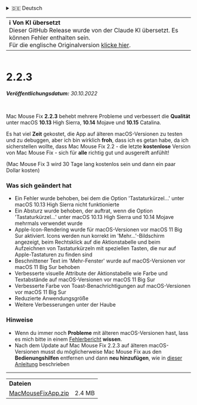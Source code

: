<details>
<summary>🇩🇪 Deutsch</summary>

[🇬🇧 English (GitHub)](https://github.com/noah-nuebling/mac-mouse-fix/releases/tag/2.2.3)\
[🇦🇩 Català](https://redirect.macmousefix.com/?target=mmf-release&tag=2.2.3&locale=ca)\
**🇩🇪 Deutsch**\
[🇪🇸 Español](https://redirect.macmousefix.com/?target=mmf-release&tag=2.2.3&locale=es)\
[🇫🇷 Français](https://redirect.macmousefix.com/?target=mmf-release&tag=2.2.3&locale=fr)\
[🇮🇩 Indonesia](https://redirect.macmousefix.com/?target=mmf-release&tag=2.2.3&locale=id)\
[🇮🇹 Italiano](https://redirect.macmousefix.com/?target=mmf-release&tag=2.2.3&locale=it)\
[🇭🇺 Magyar](https://redirect.macmousefix.com/?target=mmf-release&tag=2.2.3&locale=hu)\
[🇳🇱 Nederlands](https://redirect.macmousefix.com/?target=mmf-release&tag=2.2.3&locale=nl)\
[🇵🇱 Polski](https://redirect.macmousefix.com/?target=mmf-release&tag=2.2.3&locale=pl)\
[🇧🇷 Português (Brasil)](https://redirect.macmousefix.com/?target=mmf-release&tag=2.2.3&locale=pt-BR)\
[🇵🇹 Português (Portugal)](https://redirect.macmousefix.com/?target=mmf-release&tag=2.2.3&locale=pt-PT)\
[🇷🇴 Română](https://redirect.macmousefix.com/?target=mmf-release&tag=2.2.3&locale=ro)\
[🇸🇪 Svenska](https://redirect.macmousefix.com/?target=mmf-release&tag=2.2.3&locale=sv)\
[🇻🇳 Tiếng Việt](https://redirect.macmousefix.com/?target=mmf-release&tag=2.2.3&locale=vi)\
[🇹🇷 Türkçe](https://redirect.macmousefix.com/?target=mmf-release&tag=2.2.3&locale=tr)\
[🇨🇿 Čeština](https://redirect.macmousefix.com/?target=mmf-release&tag=2.2.3&locale=cs)\
[🇬🇷 Ελληνικά](https://redirect.macmousefix.com/?target=mmf-release&tag=2.2.3&locale=el)\
[🇷🇺 Русский](https://redirect.macmousefix.com/?target=mmf-release&tag=2.2.3&locale=ru)\
[🇺🇦 Українська](https://redirect.macmousefix.com/?target=mmf-release&tag=2.2.3&locale=uk)\
[🇮🇱 עברית](https://redirect.macmousefix.com/?target=mmf-release&tag=2.2.3&locale=he)\
[🇸🇦 العربية](https://redirect.macmousefix.com/?target=mmf-release&tag=2.2.3&locale=ar)\
[🇮🇳 हिन्दी](https://redirect.macmousefix.com/?target=mmf-release&tag=2.2.3&locale=hi)\
[🇹🇭 ไทย](https://redirect.macmousefix.com/?target=mmf-release&tag=2.2.3&locale=th)\
[🇨🇳 中文 (简体)](https://redirect.macmousefix.com/?target=mmf-release&tag=2.2.3&locale=zh-Hans)\
[🇨🇳 中文 (繁體)](https://redirect.macmousefix.com/?target=mmf-release&tag=2.2.3&locale=zh-Hant)\
[🇭🇰 中文（香港)](https://redirect.macmousefix.com/?target=mmf-release&tag=2.2.3&locale=zh-HK)\
[🇯🇵 日本語](https://redirect.macmousefix.com/?target=mmf-release&tag=2.2.3&locale=ja)\
[🇰🇷 한국어](https://redirect.macmousefix.com/?target=mmf-release&tag=2.2.3&locale=ko)\
[Help translate Mac Mouse Fix to different languages!](https://github.com/noah-nuebling/mac-mouse-fix/discussions/731)
</details>
<table align=><td>
<b>ℹ️ Von KI übersetzt</b><br>
Dieser GitHub Release wurde von der Claude KI übersetzt. Es können Fehler enthalten sein.<br>
Für die englische Originalversion <a href="https://github.com/noah-nuebling/mac-mouse-fix/releases/tag/2.2.3">klicke hier</a>.
</td></table>

<table></table>

# 2.2.3
***Veröffentlichungsdatum:** 30.10.2022*

<br>

Mac Mouse Fix **2.2.3** behebt mehrere Probleme und verbessert die **Qualität** unter macOS **10.13** High Sierra, **10.14** Mojave und **10.15** Catalina.

Es hat viel **Zeit** gekostet, die App auf älteren macOS-Versionen zu testen und zu debuggen, aber ich bin wirklich **froh**, dass ich es getan habe, da ich sicherstellen wollte, dass Mac Mouse Fix 2.2 - die letzte **kostenlose** Version von Mac Mouse Fix - sich für **alle** richtig gut und ausgereift anfühlt!

(Mac Mouse Fix 3 wird 30 Tage lang kostenlos sein und dann ein paar Dollar kosten)

### Was sich geändert hat

- Ein Fehler wurde behoben, bei dem die Option 'Tastaturkürzel...' unter macOS 10.13 High Sierra nicht funktionierte
- Ein Absturz wurde behoben, der auftrat, wenn die Option 'Tastaturkürzel...' unter macOS 10.13 High Sierra und 10.14 Mojave mehrmals verwendet wurde
- Apple-Icon-Rendering wurde für macOS-Versionen vor macOS 11 Big Sur aktiviert. Icons werden nun korrekt im 'Mehr...'-Bildschirm angezeigt, beim Rechtsklick auf die Aktionstabelle und beim Aufzeichnen von Tastaturkürzeln mit speziellen Tasten, die nur auf Apple-Tastaturen zu finden sind
- Beschnittener Text im 'Mehr-Fenster' wurde auf macOS-Versionen vor macOS 11 Big Sur behoben
- Verbesserte visuelle Attribute der Aktionstabelle wie Farbe und Textabstände auf macOS-Versionen vor macOS 11 Big Sur
- Verbesserte Farbe von Toast-Benachrichtigungen auf macOS-Versionen vor macOS 11 Big Sur
- Reduzierte Anwendungsgröße
- Weitere Verbesserungen unter der Haube

### Hinweise

- Wenn du immer noch **Probleme** mit älteren macOS-Versionen hast, lass es mich bitte in einem [Fehlerbericht](https://noah-nuebling.github.io/mac-mouse-fix-feedback-assistant/?type=bug-report) **wissen**.
- Nach dem Update auf Mac Mouse Fix 2.2.3 auf älteren macOS-Versionen musst du möglicherweise Mac Mouse Fix aus den **Bedienungshilfen** entfernen und dann **neu hinzufügen**, wie in [dieser Anleitung](https://github.com/noah-nuebling/mac-mouse-fix/discussions/101) beschrieben

---

<table align="start">
<tr>
    <td colspan=2>
        <b>Dateien</b>
    </td>
</tr>
<tr>
    <td><a href="https://github.com/noah-nuebling/mac-mouse-fix/releases/download/2.2.3/MacMouseFixApp.zip">MacMouseFixApp.zip</a></td>
    <td>2.4 MB</td>
</tr>
</table>